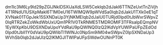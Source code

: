 dm1lc3M6Ly9ld29pZGlJNklDSXlJaXdLSW5Ceklqb2dJakl6TTNZeUxtTnZiVjh4T1RNdU1USXpMakl6T1M0eU16TWlMQW9pWVdSa0lqb2dJakU1TXk0eE1qTXVNak01TGpJek15SXNDaUp3YjNKMElqb2dJalU0TURjd0lpd0tJbWxrSWpvZ0lqRTRZekZoWkdWbUxUQm1PR1V0TkRNME5TMDROMlF3TFRsalpEQmpNV1EyWXpKbU9DSXNDaUpoYVdRaU9pQWlNQ0lzQ2lKdVpYUWlPaUFpZEdOd0lpd0tJblI1Y0dVaU9pQWlibTl1WlNJc0NpSm9iM04wSWpvZ0lpSXNDaUp3WVhSb0lqb2dJaUlzQ2lKMGJITWlPaUFpSWdwOUNnPT0K
